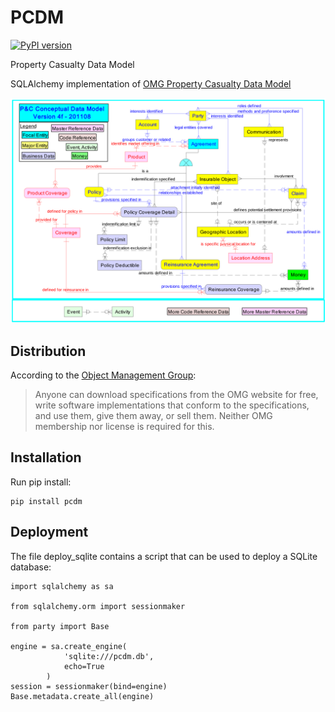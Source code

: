 # PCDM
[![PyPI version](https://badge.fury.io/py/pcdm.svg)](https://badge.fury.io/py/pcdm)

Property Casualty Data Model

SQLAlchemy implementation of [OMG Property Casualty Data Model](https://www.omg.org/spec/PC/About-PC/)

![](docs/pcdmcdm.png)

## Distribution

According to the [Object Management Group](https://www.omg.org/gettingstarted/overview.htm#Free):

>Anyone can download specifications from the OMG website for free, write software implementations that conform to the specifications, and use them, give them away, or sell them. Neither OMG membership nor license is required for this.

## Installation

Run pip install:

```
pip install pcdm
```

## Deployment

The file deploy_sqlite contains a script that can be used to deploy a SQLite database:

```
import sqlalchemy as sa

from sqlalchemy.orm import sessionmaker

from party import Base

engine = sa.create_engine(
            'sqlite:///pcdm.db',
            echo=True
        )
session = sessionmaker(bind=engine)
Base.metadata.create_all(engine)
```
